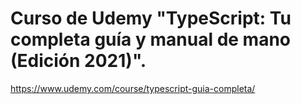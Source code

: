 # Curso de Udemy "TypeScript: Tu completa guía y manual de mano (Edición 2021)".
https://www.udemy.com/course/typescript-guia-completa/
